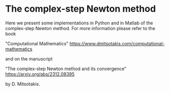 # The complex-step Newton method
Here we present some implementations in Python and in Matlab of the complex-step Newton method. For more information please refer to the book 

"Computational Mathematics" https://www.dmitsotakis.com/computational-mathematics

and on the manuscript 

"The complex-step Newton method and its convergence" https://arxiv.org/abs/2312.08395

by D. Mitsotakis.
